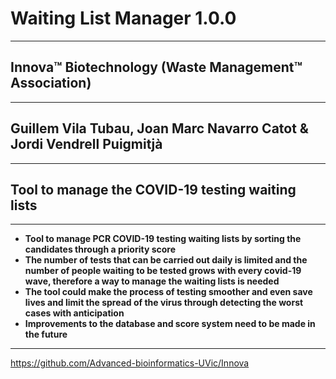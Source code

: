 # Waiting List Manager 1.0.0
---
## Innova™ Biotechnology (Waste Management™ Association)
---
## Guillem Vila Tubau, Joan Marc Navarro Catot & Jordi Vendrell Puigmitjà
---
## Tool to manage the COVID-19 testing waiting lists
---
- **Tool to manage PCR COVID-19 testing waiting lists by sorting the candidates through a priority score**
- **The number of tests that can be carried out daily is limited and the number of people waiting to be tested grows with every covid-19 wave, therefore a way to manage the waiting lists is needed**
- **The tool could make the process of testing smoother and even save lives and limit the spread of the virus through detecting the worst cases with anticipation** 
- **Improvements to the database and score system need to be made in the future**  
---
https://github.com/Advanced-bioinformatics-UVic/Innova 
